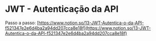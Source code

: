 # JWT - Autenticação da API

Passo a passo:
[https://www.notion.so/13-JWT-Autentica-o-da-API-f521347e2e6d4ba2a94dd207cca8e18f](https://www.notion.so/13-JWT-Autentica-o-da-API-f521347e2e6d4ba2a94dd207cca8e18f)
